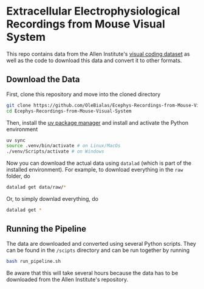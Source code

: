 # Extracellular Electrophysiological Recordings from Mouse Visual System

This repo contains data from the Allen Institute's [visual coding dataset](https://portal.brain-map.org/circuits-behavior/visual-coding-neuropixels) as well as the code to download this data and convert it to other formats.

## Download the Data

First, clone this repository and move into the cloned directory
```sh
git clone https://github.com/OleBialas/Ecephys-Recordings-from-Mouse-Visual-System.git
cd Ecephys-Recordings-from-Mouse-Visual-System
```

Then, install the [uv package manager](docs.astral.sh/uv/getting-started/installation/) and install and activate the Python environment

```sh
uv sync
source .venv/bin/activate # on Linux/MacOs
./venv/Scripts/activate # on Windows
```

Now you can download the actual data using `datalad` (which is part of the installed environment).
For example, to download everything in the `raw` folder, do

```sh
datalad get data/raw/*
```

Or, to simply downlad everything, do

```sh
datalad get *
```

## Running the Pipeline

The data are downloaded and converted using several Python scripts. They can be found in the `/scipts` directory and can be run together by running

```sh
bash run_pipeline.sh
```

Be aware that this will take several hours because the data has to be downloaded from the Allen Institute's repository.
